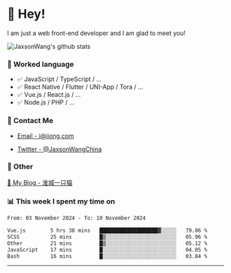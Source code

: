 # 👋 Hey!

I am just a web front-end developer and I am glad to meet you!

![JaxsonWang's github stats](https://github-readme-stats.vercel.app/api?username=JaxsonWang&&show_icons=true&&title_color=1abc9c&&icon_color=1abc9c)


### 📝 Worked language

- ✅ JavaScript / TypeScript / ...
- ✅ React Native / Flutter / UNI-App / Tora / ...
- ✅ Vue.js / React.js / ...
- ✅ Node.js / PHP / ...

### 📮 Contact Me

- [Email - i@iiong.com](mailto:i@iiong.com)

- [Twitter - @JaxsonWangChina](https://twitter.com/JaxsonWangChina)

### 🤪 Other

[📌 My Blog - 淮城一只猫](https://iiong.com)

### 📊 This week I spent my time on

<!--START_SECTION:waka-->

```txt
From: 03 November 2024 - To: 10 November 2024

Vue.js        5 hrs 38 mins   ███████████████████▓░░░░░   79.06 %
SCSS          25 mins         █▒░░░░░░░░░░░░░░░░░░░░░░░   05.96 %
Other         21 mins         █▒░░░░░░░░░░░░░░░░░░░░░░░   05.12 %
JavaScript    17 mins         █░░░░░░░░░░░░░░░░░░░░░░░░   04.05 %
Bash          16 mins         █░░░░░░░░░░░░░░░░░░░░░░░░   03.84 %
```

<!--END_SECTION:waka-->

---
